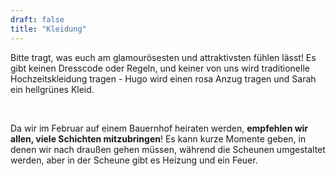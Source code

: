 ```yaml
---
draft: false
title: "Kleidung"
---
```


Bitte tragt, was euch am glamourösesten und attraktivsten fühlen lässt! Es gibt keinen Dresscode oder Regeln, und keiner von uns wird traditionelle Hochzeitskleidung tragen - Hugo wird einen rosa Anzug tragen und Sarah ein hellgrünes Kleid.

<br>

Da wir im Februar auf einem Bauernhof heiraten werden, **empfehlen wir allen, viele Schichten mitzubringen**! Es kann kurze Momente geben, in denen wir nach draußen gehen müssen, während die Scheunen umgestaltet werden, aber in der Scheune gibt es Heizung und ein Feuer.
